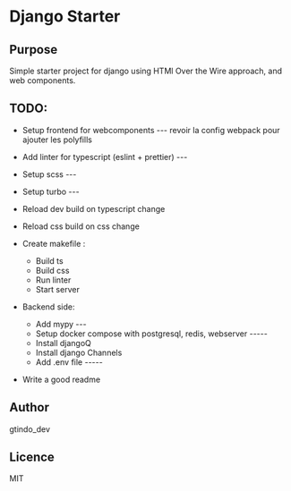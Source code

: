# Django Starter

## Purpose

Simple starter project for django using HTMl Over the Wire approach, and web components.


## TODO:

  * Setup frontend for webcomponents --- revoir la config webpack pour ajouter les polyfills
  * Add linter for typescript (eslint + prettier) ---
  * Setup scss ---
  * Setup turbo --- 
  * Reload dev build on typescript change
  * Reload css build on css change

  * Create makefile :
    * Build ts
    * Build css
    * Run linter
    * Start server

  * Backend side:

    * Add mypy ---
    * Setup docker compose with postgresql, redis, webserver -----
    * Install djangoQ
    * Install django Channels
    * Add .env file -----

  * Write a good readme


## Author
gtindo_dev

## Licence
MIT